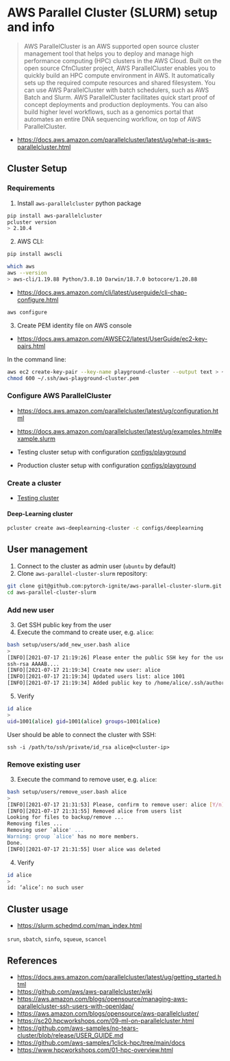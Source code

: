 # AWS Parallel Cluster (SLURM) setup and info

> AWS ParallelCluster is an AWS supported open source cluster management tool that helps you to deploy and manage high performance computing (HPC) clusters in the AWS Cloud. Built on the open source CfnCluster project, AWS ParallelCluster enables you to quickly build an HPC compute environment in AWS. It automatically sets up the required compute resources and shared filesystem. You can use AWS ParallelCluster with batch schedulers, such as AWS Batch and Slurm. AWS ParallelCluster facilitates quick start proof of concept deployments and production deployments. You can also build higher level workflows, such as a genomics portal that automates an entire DNA sequencing workflow, on top of AWS ParallelCluster.

- https://docs.aws.amazon.com/parallelcluster/latest/ug/what-is-aws-parallelcluster.html

## Cluster Setup

### Requirements


1. Install `aws-parallelcluster` python package
```bash
pip install aws-parallelcluster
pcluster version
> 2.10.4
```

2. AWS CLI:
```bash
pip install awscli

which aws
aws --version
> aws-cli/1.19.88 Python/3.8.10 Darwin/18.7.0 botocore/1.20.88
```

- https://docs.aws.amazon.com/cli/latest/userguide/cli-chap-configure.html
```bash
aws configure
```

3. Create PEM identity file on AWS console
- https://docs.aws.amazon.com/AWSEC2/latest/UserGuide/ec2-key-pairs.html

In the command line:
```bash
aws ec2 create-key-pair --key-name playground-cluster --output text > ~/.ssh/aws-playground-cluster.pem
chmod 600 ~/.ssh/aws-playground-cluster.pem
```


### Configure AWS ParallelCluster
- https://docs.aws.amazon.com/parallelcluster/latest/ug/configuration.html
- https://docs.aws.amazon.com/parallelcluster/latest/ug/examples.html#example.slurm


- Testing cluster setup with configuration [configs/playground](configs/playground)
- Production cluster setup with configuration [configs/playground](configs/playground)


### Create a cluster

- [Testing cluster](playground_cluster.md)

#### Deep-Learning cluster

```bash
pcluster create aws-deeplearning-cluster -c configs/deeplearning
```

## User management

1. Connect to the cluster as admin user (`ubuntu` by default)
2. Clone `aws-parallel-cluster-slurm` repository:
```bash
git clone git@github.com:pytorch-ignite/aws-parallel-cluster-slurm.git
cd aws-parallel-cluster-slurm
```

### Add new user

3. Get SSH public key from the user
4. Execute the command to create user, e.g. `alice`:
```bash
bash setup/users/add_new_user.bash alice
>
[INFO][2021-07-17 21:19:26] Please enter the public SSH key for the user:
ssh-rsa AAAAB....
[INFO][2021-07-17 21:19:34] Create new user: alice
[INFO][2021-07-17 21:19:34] Updated users list: alice 1001
[INFO][2021-07-17 21:19:34] Added public key to /home/alice/.ssh/authorized_keys
```
5. Verify
```bash
id alice
>
uid=1001(alice) gid=1001(alice) groups=1001(alice)
```

User should be able to connect the cluster with SSH:
```
ssh -i /path/to/ssh/private/id_rsa alice@<cluster-ip>
```


### Remove existing user

3. Execute the command to remove user, e.g. `alice`:
```bash
bash setup/users/remove_user.bash alice
>
[INFO][2021-07-17 21:31:53] Please, confirm to remove user: alice [Y/n]: Y
[INFO][2021-07-17 21:31:55] Removed alice from users list
Looking for files to backup/remove ...
Removing files ...
Removing user `alice' ...
Warning: group `alice' has no more members.
Done.
[INFO][2021-07-17 21:31:55] User alice was deleted
```
4. Verify
```bash
id alice
>
id: ‘alice’: no such user
```



## Cluster usage

- https://slurm.schedmd.com/man_index.html

`srun`, `sbatch`, `sinfo`, `squeue`, `scancel`


## References

- https://docs.aws.amazon.com/parallelcluster/latest/ug/getting_started.html
- https://github.com/aws/aws-parallelcluster/wiki
- https://aws.amazon.com/blogs/opensource/managing-aws-parallelcluster-ssh-users-with-openldap/
- https://aws.amazon.com/blogs/opensource/aws-parallelcluster/
- https://sc20.hpcworkshops.com/09-ml-on-parallelcluster.html
- https://github.com/aws-samples/no-tears-cluster/blob/release/USER_GUIDE.md
- https://github.com/aws-samples/1click-hpc/tree/main/docs
- https://www.hpcworkshops.com/01-hpc-overview.html